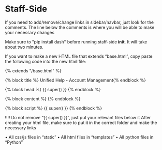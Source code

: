 # Staff-Side
If you need to add/remove/change links in sidebar/navbar, just look for the comments. The line below the comments is where you will be able to make your necessary changes.

Make sure to "pip install dash" before running staff-side __init__. It will take about two minutes.

If you want to make a new HTML file that extends “base.html”, copy paste the following code into the new html file:

{% extends "/base.html" %}

{% block title %} Unified Help - Account Management{% endblock %}

<!-- Any css files/ internal css in here -->
{% block head %}
{{ super() }}
{% endblock %}

<!-- Page content in here -->
{% block content %}
{% endblock %}

<!-- Link any js files here -->
{% block script %}
{{ super() }}
{% endblock %}

!!!! Do not remove “{{  super()  }}”, just put your relevant files below it
After creating your html file, make sure to put it in the correct folder and make the necessary links

•	All css/js files in “static”
•	All html files in “templates”
•	All python files in “Python”
